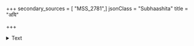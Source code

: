 +++
secondary_sources = [ "MSS_2781",]
jsonClass = "Subhaashita"
title = "अयि"

+++

<details><summary>Text</summary>

अयि स्वयूथ्यैरशनिक्षतोपमं ममाद्य वृत्तान्तमिमं बतोदिता।  
मुखानि लोलाक्षि दिशामसंशयं दशापि शून्यानि विलोकयिष्यसि॥
</details>
